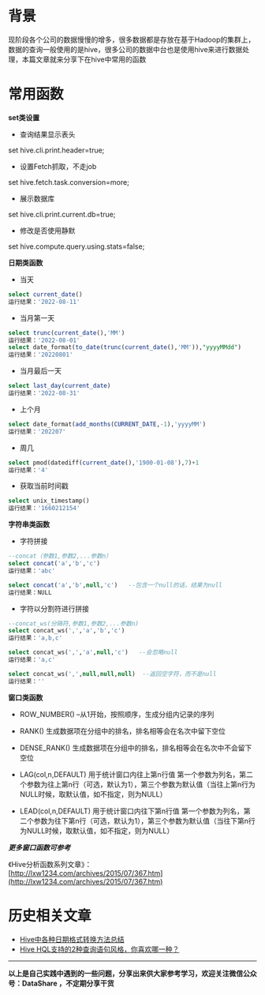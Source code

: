 # 背景
现阶段各个公司的数据慢慢的增多，很多数据都是存放在基于Hadoop的集群上，数据的查询一般使用的是hive，很多公司的数据中台也是使用hive来进行数据处理，本篇文章就来分享下在hive中常用的函数

# 常用函数
**set类设置**
- 查询结果显示表头

set hive.cli.print.header=true;
- 设置Fetch抓取，不走job

set hive.fetch.task.conversion=more;
- 展示数据库

set hive.cli.print.current.db=true;

- 修改是否使用静默

set hive.compute.query.using.stats=false;

**日期类函数**
- 当天
```sql
select current_date()
运行结果：'2022-08-11'
```
- 当月第一天
```sql
select trunc(current_date(),'MM')      
运行结果：'2022-08-01'
select date_format(to_date(trunc(current_date(),'MM')),"yyyyMMdd") 
运行结果：'20220801'
```

- 当月最后一天
```sql
select last_day(current_date)  
运行结果：'2022-08-31'
```
- 上个月
```sql
select date_format(add_months(CURRENT_DATE,-1),'yyyyMM')
运行结果：'202207'
```
- 周几
```sql
select pmod(datediff(current_date(),'1900-01-08'),7)+1
运行结果：'4'
```
- 获取当前时间戳
```sql
select unix_timestamp()
运行结果：'1660212154'
```

**字符串类函数**
- 字符拼接
```sql
--concat（参数1,参数2,...参数n）
select concat('a','b','c')
运行结果：'abc'

select concat('a','b',null,'c')   --包含一个null的话，结果为null
运行结果：NULL
```
- 字符以分割符进行拼接
```sql
--concat_ws(分隔符,参数1,参数2,...参数n)
select concat_ws(',','a','b','c')
运行结果：'a,b,c'

select concat_ws(',','a',null,'c')   --会忽略null
运行结果：'a,c'

select concat_ws(',',null,null,null)  --返回空字符，而不是null
运行结果：''
```

**窗口类函数**
- ROW_NUMBER() –从1开始，按照顺序，生成分组内记录的序列

- RANK() 生成数据项在分组中的排名，排名相等会在名次中留下空位

- DENSE_RANK() 生成数据项在分组中的排名，排名相等会在名次中不会留下空位

- LAG(col,n,DEFAULT) 用于统计窗口内往上第n行值
第一个参数为列名，第二个参数为往上第n行（可选，默认为1），第三个参数为默认值（当往上第n行为NULL时候，取默认值，如不指定，则为NULL）

- LEAD(col,n,DEFAULT) 用于统计窗口内往下第n行值
第一个参数为列名，第二个参数为往下第n行（可选，默认为1），第三个参数为默认值（当往下第n行为NULL时候，取默认值，如不指定，则为NULL）

***更多窗口函数可参考***

《Hive分析函数系列文章》：<br/>
[http://lxw1234.com/archives/2015/07/367.htm](http://lxw1234.com/archives/2015/07/367.htm)


# 历史相关文章
- [Hive中各种日期格式转换方法总结](./Hive中各种日期格式转换方法总结.md)
- [Hive HQL支持的2种查询语句风格，你喜欢哪一种？](./Hive---HQL支持的2种查询语句风格，你喜欢哪一种？.md)

**************************************************************************
**以上是自己实践中遇到的一些问题，分享出来供大家参考学习，欢迎关注微信公众号：DataShare ，不定期分享干货**
